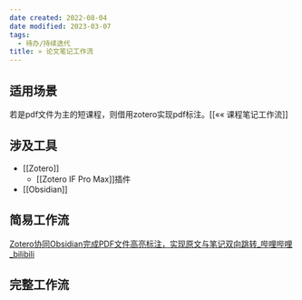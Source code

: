 ```yaml
---
date created: 2022-08-04
date modified: 2023-03-07
tags:
  - 待办/持续迭代
title: » 论文笔记工作流
---
```


## 适用场景

若是pdf文件为主的短课程，则借用zotero实现pdf标注。[[«« 课程笔记工作流]]

## 涉及工具

- [[Zotero]]
	- [[Zotero IF Pro Max]]插件
- [[Obsidian]]

## 简易工作流

[Zotero协同Obsidian完成PDF文件高亮标注，实现原文与笔记双向跳转_哔哩哔哩_bilibili](https://www.bilibili.com/video/BV1YT411c73K/?spm_id_from=pageDriver&vd_source=c16ee9cfb2023d2af8428dbfe604b72f)

## 完整工作流
